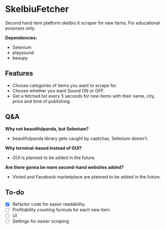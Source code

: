 # SkelbiuFetcher
Second hand item platform skelbiu.lt scraper for new items.
For educational purposes only.

**Dependencies:**
- Selenium
- playsound
- beaupy

## Features
- Choose categories of items you want to scrape for.
- Choose whether you want Sound ON or OFF.
- Get a fetched list every 5 seconds for new items with their name, city, price and time of publishing.

## Q&A

**Why not beautifulpanda, but Selenium?**
- beautifulpanda library gets caught by captchas, Selenium doesn't.

**Why terminal-based instead of GUI?**
- GUI is planned to be added in the future.

**Are there gonna be more second-hand websites added?**
- Vinted and Facebook marketplace are planned to be added in the future.

## To-do
- [X] Refactor code for easier readability.
- [ ] Profitability counting formula for each new item.
- [ ] UI
- [ ] Settings for easier scraping
